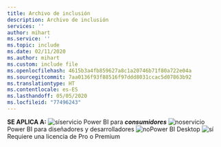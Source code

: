 ```yaml
---
title: Archivo de inclusión
description: Archivo de inclusión
services: ''
author: mihart
ms.service: ''
ms.topic: include
ms.date: 02/11/2020
ms.author: mihart
ms.custom: include file
ms.openlocfilehash: 4615b3a4fb859627a8c1a20746b71f80a722e04a
ms.sourcegitcommit: 7aa0136f93f88516f97ddd8031ccac5d07863b92
ms.translationtype: HT
ms.contentlocale: es-ES
ms.lasthandoff: 05/05/2020
ms.locfileid: "77496243"
---
```

<Token>**SE APLICA A:** ![sí](media/yes.png)servicio Power BI para ***consumidores*** ![no](media/no.png)servicio Power BI para diseñadores y desarrolladores ![no](media/no.png)Power BI Desktop ![sí](media/yes.png)Requiere una licencia de Pro o Premium </Token>